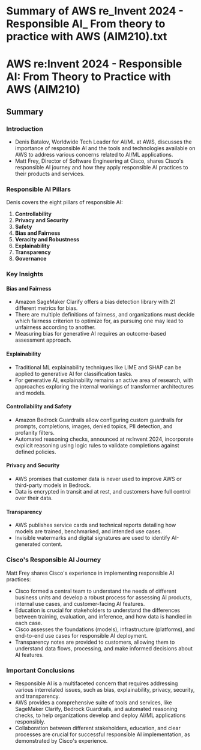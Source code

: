 # Summary of AWS re_Invent 2024 - Responsible AI_ From theory to practice with AWS (AIM210).txt

# AWS re:Invent 2024 - Responsible AI: From Theory to Practice with AWS (AIM210)

## Summary

### Introduction

- Denis Batalov, Worldwide Tech Leader for AI/ML at AWS, discusses the importance of responsible AI and the tools and technologies available on AWS to address various concerns related to AI/ML applications.
- Matt Frey, Director of Software Engineering at Cisco, shares Cisco's responsible AI journey and how they apply responsible AI practices to their products and services.

### Responsible AI Pillars

Denis covers the eight pillars of responsible AI:

1. **Controllability**
2. **Privacy and Security**
3. **Safety**
4. **Bias and Fairness**
5. **Veracity and Robustness**
6. **Explainability**
7. **Transparency**
8. **Governance**

### Key Insights

#### Bias and Fairness

- Amazon SageMaker Clarify offers a bias detection library with 21 different metrics for bias.
- There are multiple definitions of fairness, and organizations must decide which fairness criterion to optimize for, as pursuing one may lead to unfairness according to another.
- Measuring bias for generative AI requires an outcome-based assessment approach.

#### Explainability

- Traditional ML explainability techniques like LIME and SHAP can be applied to generative AI for classification tasks.
- For generative AI, explainability remains an active area of research, with approaches exploring the internal workings of transformer architectures and models.

#### Controllability and Safety

- Amazon Bedrock Guardrails allow configuring custom guardrails for prompts, completions, images, denied topics, PII detection, and profanity filters.
- Automated reasoning checks, announced at re:Invent 2024, incorporate explicit reasoning using logic rules to validate completions against defined policies.

#### Privacy and Security

- AWS promises that customer data is never used to improve AWS or third-party models in Bedrock.
- Data is encrypted in transit and at rest, and customers have full control over their data.

#### Transparency

- AWS publishes service cards and technical reports detailing how models are trained, benchmarked, and intended use cases.
- Invisible watermarks and digital signatures are used to identify AI-generated content.

### Cisco's Responsible AI Journey

Matt Frey shares Cisco's experience in implementing responsible AI practices:

- Cisco formed a central team to understand the needs of different business units and develop a robust process for assessing AI products, internal use cases, and customer-facing AI features.
- Education is crucial for stakeholders to understand the differences between training, evaluation, and inference, and how data is handled in each case.
- Cisco assesses the foundations (models), infrastructure (platforms), and end-to-end use cases for responsible AI deployment.
- Transparency notes are provided to customers, allowing them to understand data flows, processing, and make informed decisions about AI features.

### Important Conclusions

- Responsible AI is a multifaceted concern that requires addressing various interrelated issues, such as bias, explainability, privacy, security, and transparency.
- AWS provides a comprehensive suite of tools and services, like SageMaker Clarify, Bedrock Guardrails, and automated reasoning checks, to help organizations develop and deploy AI/ML applications responsibly.
- Collaboration between different stakeholders, education, and clear processes are crucial for successful responsible AI implementation, as demonstrated by Cisco's experience.